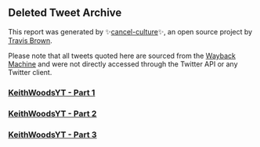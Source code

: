 ## Deleted Tweet Archive

This report was generated by ✨[cancel-culture](https://github.com/travisbrown/cancel-culture)✨,
an open source project by [Travis Brown](https://twitter.com/travisbrown).

Please note that all tweets quoted here are sourced from the
[Wayback Machine](https://web.archive.org) and were not directly accessed through the Twitter API or
any Twitter client.


### [KeithWoodsYT - Part 1](data/KeithWoodsYT-202304292332-deleted-part1.md)
### [KeithWoodsYT - Part 2](data/KeithWoodsYT-202304292332-deleted-part2.md)
### [KeithWoodsYT - Part 3](data/KeithWoodsYT-202304292332-deleted-part3.md)
